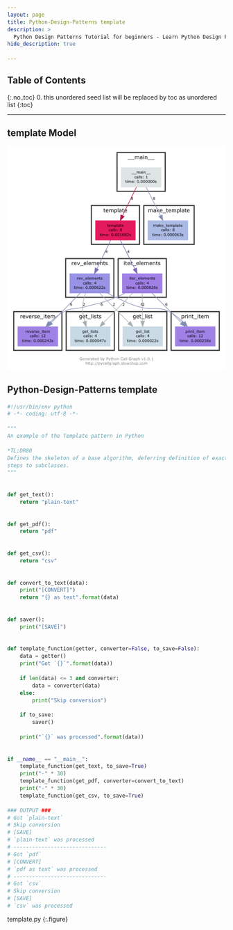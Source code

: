 ```yaml
---
layout: page
title: Python-Design-Patterns template
description: >
  Python Design Patterns Tutorial for beginners - Learn Python Design Patterns in simple and easy steps starting from basic to advanced concepts with examples ...
hide_description: true

---
```


## Table of Contents
{:.no_toc}
0. this unordered seed list will be replaced by toc as unordered list
{:toc}

---


## template Model

![](/courses/python-fesign-patterns/behavioral/viz/template.py.png)


## Python-Design-Patterns template

```py
#!/usr/bin/env python
# -*- coding: utf-8 -*-

"""
An example of the Template pattern in Python

*TL;DR80
Defines the skeleton of a base algorithm, deferring definition of exact 
steps to subclasses.
"""


def get_text():
    return "plain-text"


def get_pdf():
    return "pdf"


def get_csv():
    return "csv"


def convert_to_text(data):
    print("[CONVERT]")
    return "{} as text".format(data)


def saver():
    print("[SAVE]")


def template_function(getter, converter=False, to_save=False):
    data = getter()
    print("Got `{}`".format(data))

    if len(data) <= 3 and converter:
        data = converter(data)
    else:
        print("Skip conversion")

    if to_save:
        saver()

    print("`{}` was processed".format(data))


if __name__ == "__main__":
    template_function(get_text, to_save=True)
    print("-" * 30)
    template_function(get_pdf, converter=convert_to_text)
    print("-" * 30)
    template_function(get_csv, to_save=True)

### OUTPUT ###
# Got `plain-text`
# Skip conversion
# [SAVE]
# `plain-text` was processed
# ------------------------------
# Got `pdf`
# [CONVERT]
# `pdf as text` was processed
# ------------------------------
# Got `csv`
# Skip conversion
# [SAVE]
# `csv` was processed
```
template.py
{:.figure}
